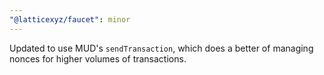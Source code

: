 ```yaml
---
"@latticexyz/faucet": minor
---
```


Updated to use MUD's `sendTransaction`, which does a better of managing nonces for higher volumes of transactions.
